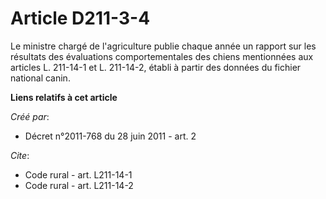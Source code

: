 # Article D211-3-4

Le ministre chargé de l'agriculture publie chaque année un rapport sur les résultats des évaluations comportementales des
chiens mentionnées aux articles L. 211-14-1 et L. 211-14-2, établi à partir des données du fichier national canin.

**Liens relatifs à cet article**

_Créé par_:

  - Décret n°2011-768 du 28 juin 2011 - art. 2

_Cite_:

  - Code rural - art. L211-14-1
  - Code rural - art. L211-14-2
